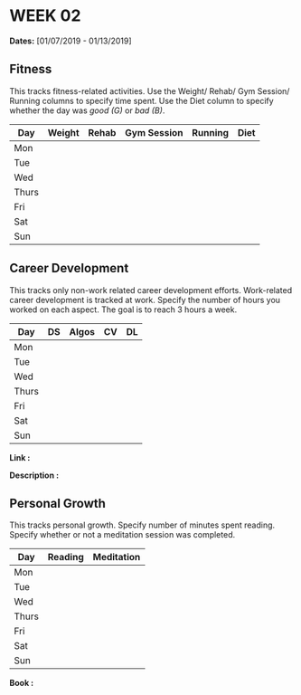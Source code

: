 # WEEK 02

**Dates:** [01/07/2019 - 01/13/2019]

## Fitness

This tracks fitness-related activities. Use the Weight/ Rehab/ Gym Session/ Running columns to specify time spent. Use the Diet column to specify whether the day was *good (G)* or *bad (B)*.

|  Day    | Weight | Rehab | Gym Session | Running |  Diet  |
| ------- | ------ | ----- | ----------- | ------- | ------ |
|   Mon   |        |       |             |         |        |
|   Tue   |        |       |             |         |        |
|   Wed   |        |       |             |         |        |
|   Thurs |        |       |             |         |        |
|   Fri   |        |       |             |         |        |
|   Sat   |        |       |             |         |        |
|   Sun   |        |       |             |         |        |


## Career Development

This tracks only non-work related career development efforts. Work-related career development is tracked at work. Specify the number of hours you worked on each aspect. The goal is to reach 3 hours a week.

|  Day    |   DS   | Algos  |   CV   |   DL   |
| ------- | ------ | ------ | ------ | ------ | 
|   Mon   |        |        |        |        |
|   Tue   |        |        |        |        |
|   Wed   |        |        |        |        |
|   Thurs |        |        |        |        |
|   Fri   |        |        |        |        |
|   Sat   |        |        |        |        |
|   Sun   |        |        |        |        |

**Link        :**

**Description :**

## Personal Growth

This tracks personal growth. Specify number of minutes spent reading. Specify whether or not a meditation session was completed.

|  Day    | Reading | Meditation |
| ------- | ------- | ---------- |
|   Mon   |         |            |
|   Tue   |         |            |
|   Wed   |         |            |
|   Thurs |         |            |
|   Fri   |         |            |
|   Sat   |         |            |
|   Sun   |         |            |

**Book :**
